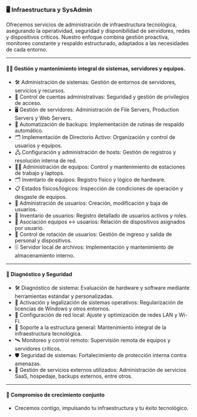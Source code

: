 ### 🖥️ Infraestructura y SysAdmin

Ofrecemos servicios de administración de infraestructura tecnológica, asegurando la operatividad, seguridad y disponibilidad de servidores, redes y dispositivos críticos.
Nuestro enfoque combina gestión proactiva, monitoreo constante y respaldo estructurado, adaptados a las necesidades de cada entorno.

---

#### 👨‍💻 Gestión y mantenimiento integral de sistemas, servidores y equipos.

- 🛠️ Administración de sistemas: Gestión de entornos de servidores, servicios y recursos.
- 🔐 Control de cuentas administrativas: Seguridad y gestión de privilegios de acceso.
- 🖥️ Gestión de servidores: Administración de File Servers, Production Servers y Web Servers.
- 🔄 Automatización de backups: Implementación de rutinas de respaldo automático.
- 🗂️ Implementación de Directorio Activo: Organización y control de usuarios y equipos.
- 🖧 Configuración y administración de hosts: Gestión de registros y resolución interna de red.
- 🧑‍💻 Administración de equipos: Control y mantenimiento de estaciones de trabajo y laptops.
- 🗂️ Inventario de equipos: Registro físico y lógico de hardware.
- 📋 Estados físicos/lógicos: Inspección de condiciones de operación y desgaste de equipos.
- 👥 Administración de usuarios: Creación, modificación y baja de usuarios.
- 🧾 Inventario de usuarios: Registro detallado de usuarios activos y roles.
- 🔁 Asociación equipos ↔ usuarios: Relación de dispositivos asignados por usuario.
- 🔁 Control de rotación de usuarios: Gestión de ingreso y salida de personal y dispositivos.
- 🗄️ Servidor local de archivos: Implementación y mantenimiento de almacenamiento interno.

---

#### 🔬 Diagnóstico y Seguridad
- 🛠️ Diagnóstico de sistema: Evaluación de hardware y software mediante herramientas estándar y personalizadas.
- 🧬 Activación y legalización de sistemas operativos: Regularización de licencias de Windows y otros entornos.
- 📶 Configuración de red local: Ajuste y optimización de redes LAN y Wi-Fi.
- 🧩 Soporte a la estructura general: Mantenimiento integral de la infraestructura tecnológica.
- 🛰️ Monitoreo y control remoto: Supervisión remota de equipos y servidores críticos.
- 🛡️ Seguridad de sistemas: Fortalecimiento de protección interna contra amenazas.
- 🔌 Gestión de servicios externos utilizados: Administración de servicios SaaS, hospedaje, backups externos, entre otros.

---

#### 🤝 Compromiso de crecimiento conjunto

- Crecemos contigo, impulsando tu infraestructura y tu éxito tecnológico.